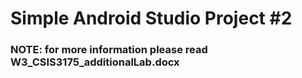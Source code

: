 # Simple Android Studio Project #2


### NOTE: for more information please read W3_CSIS3175_additionalLab.docx
